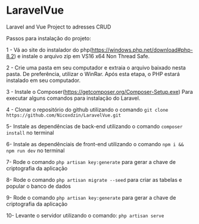 # LaravelVue

Laravel and Vue Project to adresses CRUD

Passos para instalação do projeto:

1 - Vá ao site do instalador do php(https://windows.php.net/download#php-8.2) e instale o arquivo zip em VS16 x64 Non Thread Safe.

2 - Crie uma pasta em seu computador e extraia o arquivo baixado nesta pasta. De preferência, utilizar o WinRar. Após esta etapa, o PHP estará instalado em seu computador.

3 - Instale o Composer(https://getcomposer.org/Composer-Setup.exe) Para executar alguns comandos para instalação do Laravel.

4 - Clonar o repositório do github utilizando o comando `git clone https://github.com/Nicoxdzin/LaravelVue.git`

5- Instale as dependências de back-end utilizando o comando `composer install` no terminal

6- Instale as dependênciais de front-end utilizando o comando `npm i && npm run dev` no terminal

7- Rode o comando `php artisan key:generate` para gerar a chave de criptografia da aplicação

8- Rode o comando `php artisan migrate --seed` para criar as tabelas e popular o banco de dados

9- Rode o comando `php artisan key:generate` para gerar a chave de criptografia da aplicação

10- Levante o servidor utilizando o comando: `php artisan serve`
